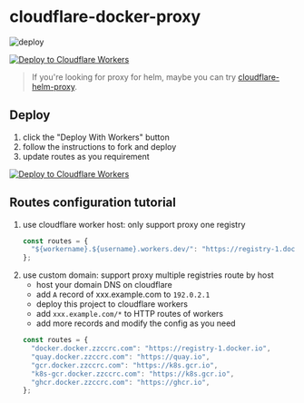 # cloudflare-docker-proxy

![deploy](https://github.com/yuan66082/cloudflare-docker-proxy/actions/workflows/deploy.yaml/badge.svg)

[![Deploy to Cloudflare Workers](https://deploy.workers.cloudflare.com/button)](https://deploy.workers.cloudflare.com/?url=https://github.com/yuan66082/cloudflare-docker-proxy)

> If you're looking for proxy for helm, maybe you can try [cloudflare-helm-proxy](https://github.com/yuan66082/cloudflare-helm-proxy).

## Deploy

1. click the "Deploy With Workers" button
2. follow the instructions to fork and deploy
3. update routes as you requirement

[![Deploy to Cloudflare Workers](https://deploy.workers.cloudflare.com/button)](https://deploy.workers.cloudflare.com/?url=https://github.com/yuan66082/cloudflare-docker-proxy)

## Routes configuration tutorial

1. use cloudflare worker host: only support proxy one registry
   ```javascript
   const routes = {
     "${workername}.${username}.workers.dev/": "https://registry-1.docker.io",
   };
   ```
2. use custom domain: support proxy multiple registries route by host
   - host your domain DNS on cloudflare
   - add `A` record of xxx.example.com to `192.0.2.1`
   - deploy this project to cloudflare workers
   - add `xxx.example.com/*` to HTTP routes of workers
   - add more records and modify the config as you need
   ```javascript
   const routes = {
     "docker.docker.zzccrc.com": "https://registry-1.docker.io",
     "quay.docker.zzccrc.com": "https://quay.io",
     "gcr.docker.zzccrc.com": "https://k8s.gcr.io",
     "k8s-gcr.docker.zzccrc.com": "https://k8s.gcr.io",
     "ghcr.docker.zzccrc.com": "https://ghcr.io",
   };
   ```

